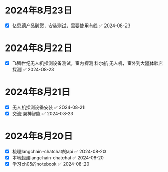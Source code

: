 

# 2024年8月23日
- [x] 亿思德产品到货，安装测试，需要使用有线 ✅ 2024-08-23

# 2024年8月22日
- [x] 飞腾世纪无人机探测设备测试，室内探测 科尔航 无人机，室外到大疆体验店探测 ✅ 2024-08-23

# 2024年8月21日
- [x] 无人机探测设备安装 ✅ 2024-08-21
- [x] 交流 翼神智能 ✅ 2024-08-23

# 2024年8月20日

- [x] 梳理langchain-chatchat的api ✅ 2024-08-20
- [x] 本地搭建langchain-chatchat ✅ 2024-08-20
- [x] 学习ch05的notebook ✅ 2024-08-20